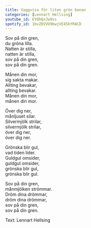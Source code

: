 ```yaml
---
title: Vaggvisa för liten grön banan
categories: [Lennart Hellsing]
youtube_id: EYObQxJw9ss
spotify_id: 1bvZ0VVU9bwjVE45kYRACD
---
```



Sov på din gren,  
du gröna lilla.  
Natten är stilla,  
natten är stilla,  
sov på din gren,  
sov på din gren.

Månen din mor,  
sig sakta makar.  
Allting bevakar,  
allting bevakar.  
Månen din mor,  
månen din mor.

Över dig ner,  
månljuset silar.  
Silvermjölk strilar,  
silvermjölk strilar,  
över dig ner,  
över dig ner.

Grönska blir gul,  
vad tiden lider.  
Guldgul omsider,  
guldgul omsider,  
grönska blir gul,  
grönska blir gul.

Sov på din gren,  
månmjölken strömmar.  
Dröm dina drömmar,  
dröm dina drömmar,  
sov på din gren,  
sov på din gren.


Text: Lennart Hellsing